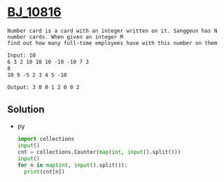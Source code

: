 # [BJ_10816](https://acmicpc.net/problem/10816)

```en
Number card is a card with an integer written on it. Sanggeun has N number cards. When given an integer M
find out how many full-time employees have with this number on them
```

```txt
Input: 10
6 3 2 10 10 10 -10 -10 7 3
8
10 9 -5 2 3 4 5 -10

Output: 3 0 0 1 2 0 0 2
```

## Solution

* py

  ```py
  import collections
  input()
  cnt = collections.Counter(map(int, input().split()))
  input()
  for n in map(int, input().split()):
    print(cnt[n])
  ```
